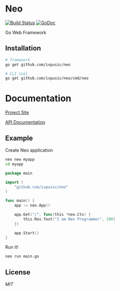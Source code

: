 Neo
====
[![Build Status](https://travis-ci.org/ivpusic/neo.svg?branch=master)](https://travis-ci.org/ivpusic/neo)
[![GoDoc](https://godoc.org/github.com/ivpusic/neo?status.svg)](https://godoc.org/github.com/ivpusic/neo)

Go Web Framework

## Installation

```bash
# framework
go get github.com/ivpusic/neo

# CLI tool
go get github.com/ivpusic/neo/cmd/neo
```

# Documentation
[Project Site](http://ivpusic.github.io/neo)

[API Documentation](http://godoc.org/github.com/ivpusic/neo)

## Example

Create Neo application
```bash
neo new myapp
cd myapp
```

```Go
package main

import (
    "github.com/ivpusic/neo"
)

func main() {
    app := neo.App()

    app.Get("/", func(this *neo.Ctx) {
        this.Res.Text("I am Neo Programmer", 200)
    })

    app.Start()
}
```

Run it!
```bash
neo run main.go
```

## License
*MIT*

